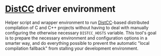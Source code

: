 [DistCC](http://distcc.org) driver environment
==============================================

Helper script and wrapper environment to run [DistCC](http://distcc.org)-based distributed compilation of C and C++ projects without having to deal with manually configuring the otherwise necessary `DISTCC_HOSTS` variable.
This tool's goal is to prepare the necessary environment and configuration options in a smarter way, and do everything possible to prevent the automatic "local compilation fallback" from stalling your development environment.
